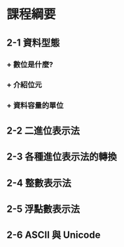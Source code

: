# 課程綱要
## 2-1 資料型態
### + 數位是什麼?
### + 介紹位元
### + 資料容量的單位
## 2-2 二進位表示法
## 2-3 各種進位表示法的轉換
## 2-4 整數表示法
## 2-5 浮點數表示法
## 2-6 ASCII 與 Unicode

